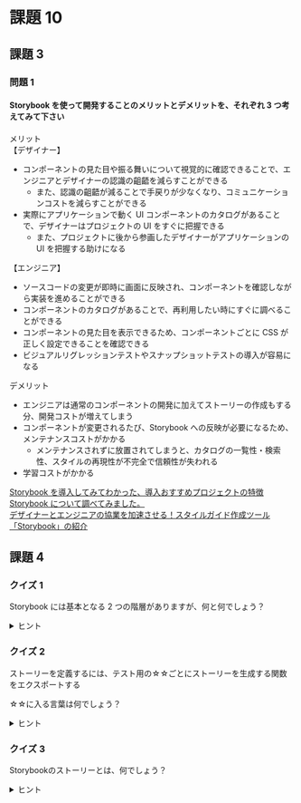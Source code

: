 # 課題 10

## 課題 3

### 問題 1

#### Storybook を使って開発することのメリットとデメリットを、それぞれ 3 つ考えてみて下さい

メリット  
【デザイナー】

- コンポーネントの見た目や振る舞いについて視覚的に確認できることで、エンジニアとデザイナーの認識の齟齬を減らすことができる
  - また、認識の齟齬が減ることで手戻りが少なくなり、コミュニケーションコストを減らすことができる
- 実際にアプリケーションで動く UI コンポーネントのカタログがあることで、デザイナーはプロジェクトの UI をすぐに把握できる
  - また、プロジェクトに後から参画したデザイナーがアプリケーションの UI を把握する助けになる

【エンジニア】

- ソースコードの変更が即時に画面に反映され、コンポーネントを確認しながら実装を進めることができる
- コンポーネントのカタログがあることで、再利用したい時にすぐに調べることができる
- コンポーネントの見た目を表示できるため、コンポーネントごとに CSS が正しく設定できることを確認できる
- ビジュアルリグレッションテストやスナップショットテストの導入が容易になる

デメリット

- エンジニアは通常のコンポーネントの開発に加えてストーリーの作成もする分、開発コストが増えてしまう
- コンポーネントが変更されるたび、Storybook への反映が必要になるため、メンテナンスコストがかかる
  - メンテナンスされずに放置されてしまうと、カタログの一覧性・検索性、スタイルの再現性が不完全で信頼性が失われる
- 学習コストがかかる

[Storybook を導入してみてわかった、導入おすすめプロジェクトの特徴](https://fintan.jp/?p=5705)  
[Storybook について調べてみました。](https://tech.stmn.co.jp/entry/2021/05/17/155842)  
[デザイナーとエンジニアの協業を加速させる！スタイルガイド作成ツール「Storybook」の紹介](https://www.creativevillage.ne.jp/91725)

## 課題 4

### クイズ 1

Storybook には基本となる 2 つの階層がありますが、何と何でしょう？

<details>
<summary>ヒント</summary>

[単純なコンポーネントを作る: セットアップする](https://storybook.js.org/tutorials/intro-to-storybook/react/ja/simple-component/)

</details>

### クイズ 2

ストーリーを定義するには、テスト用の☆☆ごとにストーリーを生成する関数をエクスポートする  

☆☆に入る言葉は何でしょう？

<details>
<summary>ヒント</summary>

[単純なコンポーネントを作る: セットアップする](https://storybook.js.org/tutorials/intro-to-storybook/react/ja/simple-component/)

</details>

### クイズ 3

Storybookのストーリーとは、何でしょう？

<details>
<summary>ヒント</summary>

[単純なコンポーネントを作る: セットアップする](https://storybook.js.org/tutorials/intro-to-storybook/react/ja/simple-component/)

</details>
